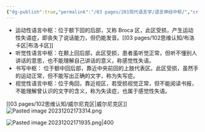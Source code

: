 ```yaml
---
{"dg-publish":true,"permalink":"/03 pages/201现代语言学/语言神经中枢/","created":"2024-11-30T21:03:38.136+08:00","updated":"2025-03-02T15:15:55.132+08:00"}
---
```



- 运动性语言中枢：位于额下回的后部，又称 Broca 区，此区受损，产生运动性失语症，即丧失了说话能力，但仍能发音。[[03 pages/102思维认知/布洛卡区\|布洛卡区]]
- 听觉性语言中枢：在颞上回后部，此区受损，患者虽听觉正常，但听不懂别人讲话的意思，也不能理解自己讲话的意义，称感觉性失语。
- 书写中枢： 位于额中回后部，靠近中央前回的上肢代表区。此区受损，虽然手的运动正常，但不能写出正确的文字，称为失写症。
- 视觉性语言中枢：位于角回，靠近视区，若受损视觉正常，但不能阅读书报，不能理解曾认识的文字的含义，称为失读症，也属于感觉性失语。

[[03 pages/102思维认知/威尔尼克区\|威尔尼克区]]
![Pasted image 20231202173314.png](/img/user/09%20settings/Z%20attachment/Pasted%20image%2020231202173314.png)

![Pasted image 20231202171935.png|400](/img/user/09%20settings/Z%20attachment/Pasted%20image%2020231202171935.png)
